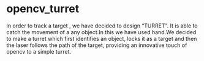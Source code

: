# opencv_turret

In order to track a target , we have decided to design “TURRET”. It is able to catch the movement of a any object.In this we have used hand.We decided to make a turret which
first identifies an object, locks it as a
target and then the laser follows the
path of the target, providing an
innovative touch of opencv to a simple turret.
